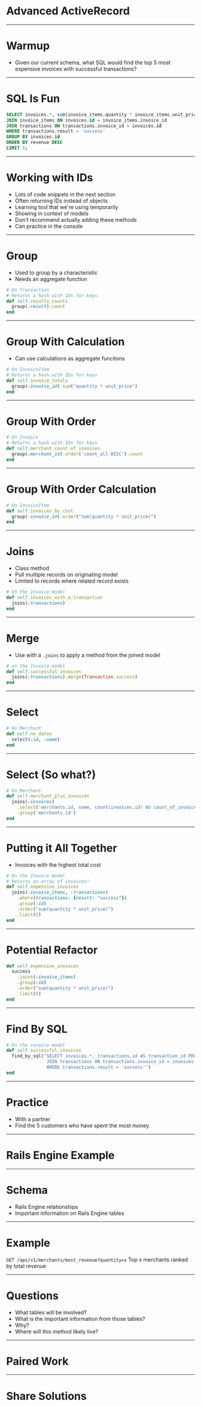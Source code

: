 # Advanced ActiveRecord

---

# Warmup

* Given our current schema, what SQL would find the top 5 most expensive invoices with successful transactions?

---

# SQL Is Fun

```sql
SELECT invoices.*, sum(invoice_items.quantity * invoice_items.unit_price) AS revenue FROM invoices
JOIN invoice_items ON invoices.id = invoice_items.invoice_id
JOIN transactions ON transactions.invoice_id = invoices.id
WHERE transactions.result = 'success'
GROUP BY invoices.id
ORDER BY revenue DESC
LIMIT 5;
```

---

# Working with IDs

* Lots of code snippets in the next section
* Often returning IDs instead of objects
* Learning tool that we're using temporarily
* Showing in context of models
* Don't recommend actually adding these methods
* Can practice in the console

---

# Group

* Used to group by a characteristic
* Needs an aggregate function

```ruby
# On Transaction
# Returns a hash with IDs for keys
def self.results_counts
  group(:result).count
end
```

---

# Group With Calculation

* Can use calculations as aggregate funcitons

```ruby
# On InvoiceItem
# Returns a hash with IDs for keys
def self.invoice_totals
  group(:invoice_id).sum("quantity * unit_price")
end
```

---

# Group With Order

```ruby
# On Invoice
# Returns a hash with IDs for keys
def self.merchant_count_of_invoices
  group(:merchant_id).order('count_all DESC').count
end
```

---

# Group With Order Calculation

```ruby
# On InvoiceItem
def self.invoices_by_cost
  group(:invoice_id).order("sum(quantity * unit_price)")
end
```

---

# Joins

* Class method
* Pull multiple records on originating model
* Limited to records where related record exists

```ruby
# On the Invoice model
def self.invoices_with_a_transaction
  joins(:transactions)
end
```

---

# Merge

* Use with a `.joins` to apply a method from the joined model

```ruby
# on the Invoice model
def self.successful_invoices
  joins(:transactions).merge(Transaction.success)
end
```

---

# Select

```ruby
# On Merchant
def self.no_dates
  select(:id, :name)
end
```

---

# Select (So what?)

```ruby
# On Merchant
def self.merchant_plus_invoices
  joins(:invoices)
    .select('merchants.id, name, count(invoices.id) AS count_of_invoices')
    .group('merchants.id')
end
```

---

# Putting it All Together

* Invoices with the highest total cost

```ruby
# On the Invoice model
# Returns an array of invoices!
def self.expensive_invoices
  joins(:invoice_items, :transactions)
    .where(transactions: {result: "success"})
    .group(:id)
    .order("sum(quantity * unit_price)")
    .limit(5)
end
```

---

# Potential Refactor

```ruby
def self.expensive_invoices
  success
    .joins(:invoice_items)
    .group(:id)
    .order("sum(quantity * unit_price)")
    .limit(5)
end
```

---

# Find By SQL

```ruby
# On the invoice model
def self.successful_invoices
  find_by_sql("SELECT invoices.*, transactions.id AS transaction_id FROM invoices
               JOIN transactions ON transactions.invoice_id = invoices.id
               WHERE transactions.result = 'success'")
end
```

---

# Practice

* With a partner
* Find the 5 customers who have spent the most money

---

# Rails Engine Example

---

# Schema

* Rails Engine relationships
* Important information on Rails Engine tables

---

# Example

`GET /api/v1/merchants/most_revenue?quantity=x`
Top x merchants ranked by total revenue

---

# Questions

* What tables will be involved?
* What is the important information from those tables?
* Why?
* Where will this method likely live?

---

# Paired Work

---

# Share Solutions
